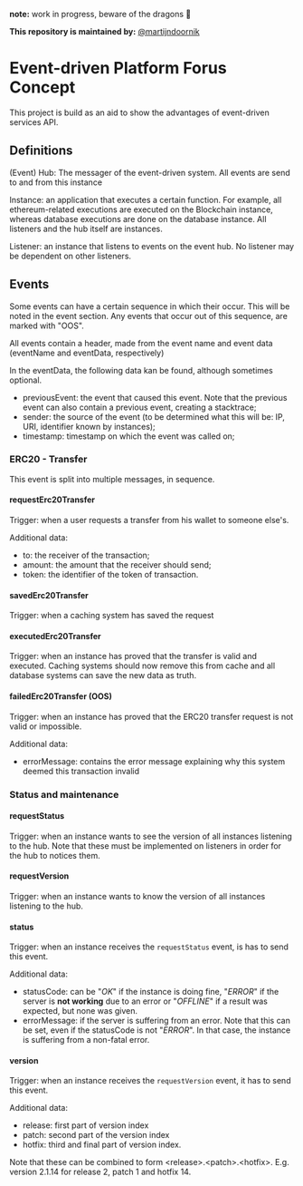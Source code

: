 **note:** work in progress, beware of the dragons 🐉 

**This repository is maintained by:** [@martijndoornik](https://github.com/martijndoornik)

# Event-driven Platform Forus Concept

This project is build as an aid to show the advantages of event-driven services API. 

## Definitions

(Event) Hub: The messager of the event-driven system. All events are send to and from this instance

Instance: an application that executes a certain function. For example, all ethereum-related executions are executed on the Blockchain instance, whereas database executions are done on the database instance. All listeners and the hub itself are instances. 

Listener: an instance that listens to events on the event hub. No listener may be dependent on other listeners. 

## Events

Some events can have a certain sequence in which their occur. This will be noted in 
the event section. Any events that occur out of this sequence, are marked with "OOS".

All events contain a header, made from the event name and event data (eventName and eventData, respectively)

In the eventData, the following data kan be found, although sometimes optional. 

- previousEvent: the event that caused this event. Note that the previous event can also contain a previous event, creating a stacktrace;
- sender: the source of the event (to be determined what this will be: IP, URI, identifier known by instances);
- timestamp: timestamp on which the event was called on;

### ERC20 - Transfer

This event is split into multiple messages, in sequence. 

#### requestErc20Transfer

Trigger: when a user requests a transfer from his wallet to someone else's. 

Additional data:
- to: the receiver of the transaction;
- amount: the amount that the receiver should send;
- token: the identifier of the token of transaction.

#### savedErc20Transfer

Trigger: when a caching system has saved the request

#### executedErc20Transfer

Trigger: when an instance has proved that the transfer is valid and executed. Caching systems should now remove this from cache and all database systems can save the new data
as truth. 

#### failedErc20Transfer (OOS)

Trigger: when an instance has proved that the ERC20 transfer request is not valid or
impossible. 

Additional data: 
- errorMessage: contains the error message explaining why this system deemed this transaction invalid

### Status and maintenance

#### requestStatus

Trigger: when an instance wants to see the version of all instances listening to the hub. 
Note that these must be implemented on listeners in order for the hub to notices them. 

#### requestVersion 

Trigger: when an instance wants to know the version of all instances listening to the hub. 

#### status

Trigger: when an instance receives the `requestStatus` event, is has to send this event.

Additional data: 
- statusCode: can be "_OK_" if the instance is doing fine, "_ERROR_" if the server is 
**not working** due to an error or "_OFFLINE_" if a result was expected, but none was given.
- errorMessage: if the server is suffering from an error. Note that this can be set, even if
 the statusCode is not "_ERROR_". In that case, the instance is suffering from a non-fatal 
 error. 

 #### version

Trigger: when an instance receives the `requestVersion` event, it has to send this event.

 Additional data:
 - release: first part of version index
 - patch: second part of the version index
 - hotfix: third and final part of version index. 

 Note that these can be combined to form \<release>.\<patch>.\<hotfix>. E.g. version 2.1.14 for release 2, patch 1 and hotfix 14.
